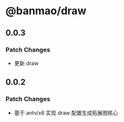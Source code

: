 # @banmao/draw

## 0.0.3

### Patch Changes

- 更新 draw

## 0.0.2

### Patch Changes

- 基于 antv/x6 实现 draw 配置生成拓展图核心
